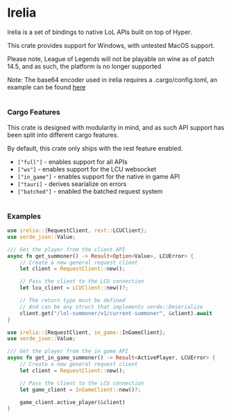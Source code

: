 # Irelia

Irelia is a set of bindings to native LoL APIs built on top of Hyper.

This crate provides support for Windows, with untested MacOS support.

Please note, League of Legends will not be playable on wine as of patch 14.5, and as such, the platform is no longer supported

Note: The base64 encoder used in irelia requires a .cargo/config.toml, an example can be found [here](./.cargo/config.toml)

#
### Cargo Features

This crate is designed with modularity in mind, and as such API support has been split into different cargo features. 

By default, this crate only ships with the rest feature enabled.

- `["full"]` - enables support for all APIs
- `["ws"]` - enables support for the LCU websocket
- `["in_game"]` - enables support for the native in game API
- `["tauri]` - derives searialize on errors
- `["batched"]` - enabled the batched request system


#
### Examples
```rust
use irelia::{RequestClient, rest::LCUClient};
use serde_json::Value;

/// Get the player from the client API
async fn get_summoner() -> Result<Option<Value>, LCUError> {
    // Create a new general request client
    let client = RequestClient::new();

    // Pass the client to the LCU connection
    let lcu_client = LCUClient::new()?;

    // The return type must be defined
    // And can be any struct that implements serde::Deserialize
    client.get("/lol-summoner/v1/current-summoner", &client).await
}
```

```rust
use irelia::{RequestClient, in_game::InGameClient};
use serde_json::Value;

/// Get the player from the in game API
async fn get_in_game_summoner() -> Result<ActivePlayer, LCUError> {
    // Create a new general request client
    let client = RequestClient::new();

    // Pass the client to the LCU connection
    let game_client = InGameClient::new()?;

    game_client.active_player(&client)
}

```